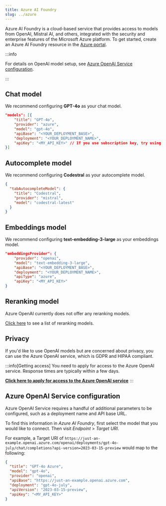 ```yaml
---
title: Azure AI Foundry
slug: ../azure
---
```


Azure AI Foundry is a cloud-based service that provides access to models from OpenAI, Mistral AI, and others, integrated with the security and enterprise features of the Microsoft Azure platform. To get started, create an Azure AI Foundry resource in the [Azure portal](https://portal.azure.com).

:::info

For details on OpenAI model setup, see [Azure OpenAI Service configuration](#general-model-configuration).

:::

## Chat model

We recommend configuring **GPT-4o** as your chat model.

```json title="config.json (Deprecated)"
"models": [{
    "title": "GPT-4o",
    "provider": "azure",
    "model": "gpt-4o",
    "apiBase": "<YOUR_DEPLOYMENT_BASE>",
    "deployment": "<YOUR_DEPLOYMENT_NAME>",
    "apiKey": "<MY_API_KEY>" // If you use subscription key, try using Azure gateway to rename it apiKey
}]
```

## Autocomplete model

We recommend configuring **Codestral** as your autocomplete model.

```json title="config.json (Deprecated)"
{
  "tabAutocompleteModel": {
    "title": "Codestral",
    "provider": "mistral",
    "model": "codestral-latest"
  }
}
```

## Embeddings model

We recommend configuring **text-embedding-3-large** as your embeddings model.

```json title="config.json (Deprecated)"
"embeddingsProvider": {
    "provider": "openai",
    "model": "text-embedding-3-large",
    "apiBase": "<YOUR_DEPLOYMENT_BASE>",
    "deployment": "<YOUR_DEPLOYMENT_NAME>",
    "apiType": "azure",
    "apiKey": "<MY_API_KEY>"
}
```

## Reranking model

Azure OpenAI currently does not offer any reranking models.

[Click here](../../model-types/reranking.md) to see a list of reranking models.

## Privacy

If you'd like to use OpenAI models but are concerned about privacy, you can use the Azure OpenAI service, which is GDPR and HIPAA compliant.

:::info[Getting access]
You need to apply for access to the Azure OpenAI service. Response times are typically within a few days.

**[Click here to apply for access to the Azure OpenAI service](https://azure.microsoft.com/en-us/products/ai-services/openai-service)**
:::

## Azure OpenAI Service configuration

Azure OpenAI Service requires a handful of additional parameters to be configured, such as a deployment name and API base URL.

To find this information in _Azure AI Foundry_, first select the model that you would like to connect. Then visit _Endpoint_ > _Target URI_.

For example, a Target URI of `https://just-an-example.openai.azure.com/openai/deployments/gpt-4o-july/chat/completions?api-version=2023-03-15-preview` would map to the following:

```json title="config.json (Deprecated)"
{
  "title": "GPT-4o Azure",
  "model": "gpt-4o",
  "provider": "openai",
  "apiBase": "https://just-an-example.openai.azure.com",
  "deployment": "gpt-4o-july",
  "apiVersion": "2023-03-15-preview",
  "apiKey": "<MY_API_KEY>"
}
```
